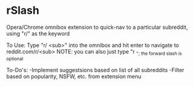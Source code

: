 # rSlash
Opera/Chrome omnibox extension to quick-nav to a particular subreddit, using "r/" as the keyword

To Use:
Type "r/ \<sub\>" into the omnibox and hit enter to navigate to reddit.com/r/\<sub\>
NOTE: you can also just type "r <sub>"; the forward slash is optional

To-Do's:
-Implement suggestsions based on list of all subreddits
	-Filter based on popularity, NSFW, etc. from extension menu 
